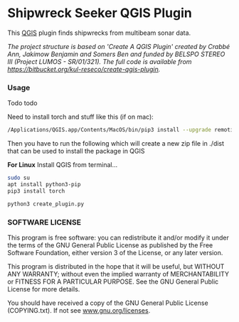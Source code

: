 # Shipwreck Seeker QGIS Plugin

This [QGIS](https://www.qgis.org/en/site/) plugin finds shipwrecks from multibeam sonar data. 

*The project structure is based on 'Create A QGIS Plugin' created by Crabbé Ann, Jakimow Benjamin*
*and Somers Ben and funded by BELSPO STEREO III (Project LUMOS - SR/01/321).*
*The full code is available from https://bitbucket.org/kul-reseco/create-qgis-plugin.*

### Usage
Todo todo

Need to install torch and stuff like this (if on mac): 
```bash
/Applications/QGIS.app/Contents/MacOS/bin/pip3 install --upgrade remotior-sensus scikit-learn torch
```

Then you have to run the following which will create a new zip file in ./dist that can be used to install the package in QGIS

**For Linux**
Install QGIS from terminal...
```bash
sudo su
apt install python3-pip
pip3 install torch
```

```bash
python3 create_plugin.py
```

### SOFTWARE LICENSE

This program is free software: you can redistribute it and/or modify it under the terms of the GNU General Public
License as published by the Free Software Foundation, either version 3 of the License, or any later version.

This program is distributed in the hope that it will be useful, but WITHOUT ANY WARRANTY; without even the implied
warranty of MERCHANTABILITY or FITNESS FOR A PARTICULAR PURPOSE.  See the GNU General Public License for more details.

You should have received a copy of the GNU General Public License (COPYING.txt). If not see www.gnu.org/licenses.

